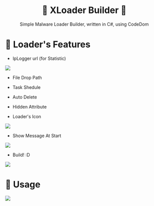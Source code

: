 # <h1 align="center">🚀 XLoader Builder 🚀</h1>
<p align="center">
  Simple Malware Loader Builder, written in C#, using CodeDom
</p>

# 📝 Loader's Features

* IpLogger url (for Statistic)
<img src = "https://i.imgur.com/s8Qg72Y.png">

* File Drop Path

* Task Shedule

* Auto Delete

* Hidden Attribute

* Loader's Icon

<img src = "https://i.imgur.com/ARb7UOR.png">

* Show Message At Start

<img src = "https://i.imgur.com/ng3grcY.png">

* Build! :D

<img src = "https://i.imgur.com/9veLFJ1.png">

# 🔨 Usage

<img src = "https://i.imgur.com/mD1KNYQ.gif">
